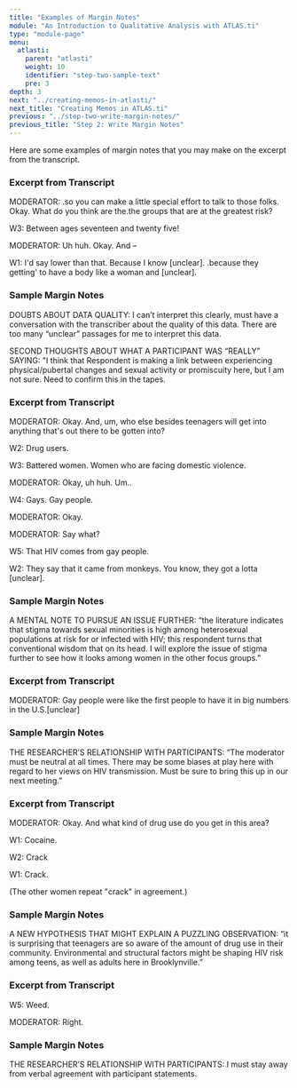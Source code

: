 ```yaml
---
title: "Examples of Margin Notes"
module: "An Introduction to Qualitative Analysis with ATLAS.ti"
type: "module-page"
menu:
  atlasti:
    parent: "atlasti"
    weight: 10
    identifier: "step-two-sample-text"
    pre: 3
depth: 3
next: "../creating-memos-in-atlasti/"
next_title: "Creating Memos in ATLAS.ti"
previous: "../step-two-write-margin-notes/"
previous_title: "Step 2: Write Margin Notes"
---
```


Here are some examples of margin notes that you may make on the excerpt from the transcript.

<div class="row table-layout-display" aria-label="Example 1">
    <div class="col-12 col-md-6 transcript-excerpt" aria-label="Excerpt from Transcript">
        <h3 aria-hidden="true">Excerpt from Transcript</h3>
        <p>MODERATOR: .so you can make a little special effort to talk to those folks.  Okay. What do you think are the.the groups that are at the greatest risk?</p>
        <p>W3: Between ages seventeen and twenty five!</p>
        <p>MODERATOR: Uh huh. Okay. And –</p>
        <p>W1: I'd say lower than that.  Because I know [unclear]. .because they getting' to have a body like a woman and [unclear].</p>
    </div>
    <div class="col-12 col-md-6 margin-notes" aria-label="Sample Margin Note">
        <h3 aria-hidden="true">Sample Margin Notes</h3>
        <p>DOUBTS ABOUT DATA QUALITY: I can’t interpret this clearly, must have a conversation with the transcriber about the quality of this data. There are too many “unclear” passages for me to interpret this data.</p>
        <p>SECOND THOUGHTS ABOUT WHAT A PARTICIPANT WAS “REALLY” SAYING: "I think that Respondent is making a link between experiencing physical/pubertal changes and sexual activity or promiscuity here, but I am not sure. Need to confirm this in the tapes. </p>
    </div>
</div>
<div class="row table-layout-display mt-4 mt-md-0" aria-label="Example 2">
    <div class="col-12 col-md-6 transcript-excerpt" aria-label="Excerpt from Transcript">
        <h3 class="d-block d-md-none">Excerpt from Transcript</h3>
        <p>MODERATOR: Okay.  And, um, who else besides teenagers will get into anything that's out there to be gotten into?</p>
        <p>W2: Drug users.</p>
        <p>W3: Battered women.  Women who are facing domestic violence.</p>
        <p>MODERATOR: Okay, uh huh.  Um..</p>
        <p>W4: Gays.  Gay people.</p>
        <p>MODERATOR: Okay.</p>
        <p>MODERATOR: Say what?</p>
        <p>W5: That HIV comes from gay people.</p>
        <p>W2:  They say that it came from monkeys.  You know, they got a lotta [unclear].</p>
    </div>
    <div class="col-12 col-md-6 margin-notes" aria-label="Sample Margin Note">
        <h3 class="d-block d-md-none">Sample Margin Notes</h3>
        <p>A MENTAL NOTE TO PURSUE AN ISSUE FURTHER: “the literature indicates that stigma towards sexual minorities is high among heterosexual populations at risk for or infected with HIV; this respondent turns that conventional wisdom that on its head. I will explore the issue of stigma further to see how it looks among women in the other focus groups.”</p>
    </div>
</div>
<div class="row table-layout-display mt-4 mt-md-0" aria-label="Example 3">
    <div class="col-12 col-md-6 transcript-excerpt" aria-label="Excerpt from Transcript">
        <h3 class="d-block d-md-none">Excerpt from Transcript</h3>
        <p>MODERATOR:  Gay people were like the first people to have it in big numbers in the U.S.[unclear]</p>
    </div>
    <div class="col-12 col-md-6 margin-notes" aria-label="Sample Margin Note">
        <h3 class="d-block d-md-none">Sample Margin Notes</h3>
        <p>THE RESEARCHER’S RELATIONSHIP WITH PARTICIPANTS: “The moderator must be neutral at all times. There may be some biases at play here with regard to her views on HIV transmission. Must be sure to bring this up in our next meeting.”</p>
    </div>
</div>
<div class="row table-layout-display mt-4 mt-md-0" aria-label="Example 4">
    <div class="col-12 col-md-6 transcript-excerpt" aria-label="Excerpt from Transcript">
        <h3 class="d-block d-md-none">Excerpt from Transcript</h3>
        <p>MODERATOR: Okay.  And what kind of drug use do you get in this area?</p>
        <p>W1:  Cocaine.</p>
        <p>W2:  Crack</p>
        <p>W1: Crack.</p>
        <p>(The other women repeat "crack" in agreement.)</p>
    </div>
    <div class="col-12 col-md-6 margin-notes" aria-label="Sample Margin Note">
        <h3 class="d-block d-md-none">Sample Margin Notes</h3>
        <p>A NEW HYPOTHESIS THAT MIGHT EXPLAIN A PUZZLING OBSERVATION: “it is surprising that teenagers are so aware of the amount of drug use in their community. Environmental and structural factors might be shaping HIV risk among teens, as well as adults here in Brooklynville.”</p>
    </div>
</div>
<div class="row table-layout-display mt-4 mt-md-0" aria-label="Example 5">
    <div class="col-12 col-md-6 transcript-excerpt" aria-label="Excerpt from Transcript">
        <h3 class="d-block d-md-none">Excerpt from Transcript</h3>
        <p>W5: Weed.</p>
        <p>MODERATOR: Right.</p>
    </div>
    <div class="col-12 col-md-6 margin-notes" aria-label="Sample Margin Note">
        <h3 class="d-block d-md-none">Sample Margin Notes</h3>
        <p>THE RESEARCHER’S RELATIONSHIP WITH PARTICIPANTS: I must stay away from verbal agreement with participant statements.</p>
    </div>
</div>